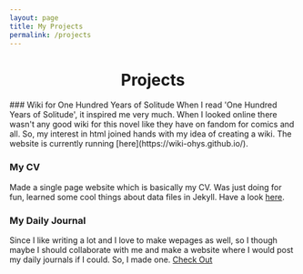 ```yaml
---
layout: page
title: My Projects
permalink: /projects
---
```

<h1 style="text-align:center;">Projects</h1>
### Wiki for One Hundred Years of Solitude
When I read 'One Hundred Years of Solitude', it inspired me very much. When I looked online there wasn't any good wiki for this novel like they have on fandom for comics and all. So, my interest in html joined hands with my idea of creating a wiki. The website is currently running [here](https://wiki-ohys.github.io/).  

### My CV

Made a single page website which is basically my CV. Was just doing for fun, learned some cool things about data files in Jekyll. Have a look [here](https://twisthead.github.io/curriculum-vitae/).

### My Daily Journal

Since I like writing a lot and I love to make wepages as well, so I though maybe I should collaborate with me and make a website where I would post my daily journals if I could. So, I made one. [Check Out](https://twisthead.github.io/daily-journal/)
